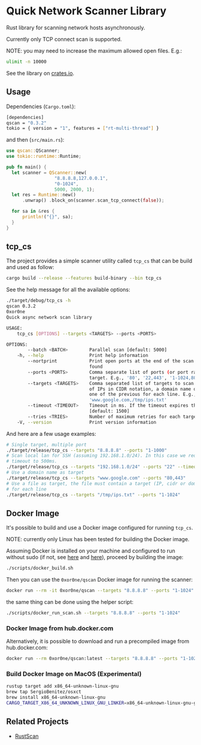 # Quick Network Scanner Library

Rust library for scanning network hosts asynchronously.

Currently only TCP connect scan is supported.

NOTE: you may need to increase the maximum allowed open files. E.g.:

```bash
ulimit -n 10000
```

See the library on [crates.io](https://crates.io/crates/qscan).

## Usage

Dependencies (`Cargo.toml`):

```bash
[dependencies]
qscan = "0.3.2"
tokio = { version = "1", features = ["rt-multi-thread"] }
```

and then (`src/main.rs`):

```rust
use qscan::QScanner;
use tokio::runtime::Runtime;

pub fn main() {
  let scanner = QScanner::new(
                  "8.8.8.8,127.0.0.1",
                  "0-1024",
                  5000, 2000, 1);
  let res = Runtime::new()
      .unwrap() .block_on(scanner.scan_tcp_connect(false));

  for sa in &res {
      println!("{}", sa);
  }
}
```

## tcp_cs

The project provides a simple scanner utility called `tcp_cs` that can be build
and used as follow:

```bash
cargo build --release --features build-binary --bin tcp_cs
```

See the help message for all the available options:

```bash
./target/debug/tcp_cs -h
qscan 0.3.2
0xor0ne
Quick async network scan library

USAGE:
    tcp_cs [OPTIONS] --targets <TARGETS> --ports <PORTS>

OPTIONS:
        --batch <BATCH>        Parallel scan [default: 5000]
    -h, --help                 Print help information
        --nortprint            Print open ports at the end of the scan and not as soon as they are
                               found
        --ports <PORTS>        Comma separate list of ports (or port ranges) to scan for each
                               target. E.g., '80', '22,443', '1-1024,8080'
        --targets <TARGETS>    Comma separated list of targets to scan. A target can be an IP, a set
                               of IPs in CIDR notation, a domain name or a path to a file containing
                               one of the previous for each line. E.g., '8.8.8.8', '192.168.1.0/24',
                               'www.google.com,/tmp/ips.txt'
        --timeout <TIMEOUT>    Timeout in ms. If the timeout expires the port is considered close
                               [default: 1500]
        --tries <TRIES>        Number of maximum retries for each target:port pair [default: 1]
    -V, --version              Print version information
```

And here are a few usage examples:

```bash
# Single target, multiple port
./target/release/tcp_cs --targets "8.8.8.8" --ports "1-1000"
# Scan local lan for SSH (assuming 192.168.1.0/24). In this case we reduce the
# timeout to 500ms.
./target/release/tcp_cs --targets "192.168.1.0/24" --ports "22" --timeout 500
# Use a domain name as target
./target/release/tcp_cs --targets "www.google.com" --ports "80,443"
# Use a file as target, the file must contain a target (IP, cidr or domain name)
# for each line
./target/release/tcp_cs --targets "/tmp/ips.txt" --ports "1-1024"
```

## Docker Image

It's possible to build and use a Docker image configured for running `tcp_cs`.

NOTE: currently only Linux has been tested for building the Docker image.

Assuming Docker is installed on your machine and configured to run without sudo
(if not, see [here][1] and [here][2]), proceed by building the image:

```bash
./scripts/docker_build.sh
```

Then you can use the `0xor0ne/qscan` Docker image for running the scanner:

```bash
docker run --rm -it 0xor0ne/qscan --targets "8.8.8.8" --ports "1-1024"
```

the same thing can be done using the helper script:

```bash
./scripts/docker_run_scan.sh --targets "8.8.8.8" --ports "1-1024"
```

### Docker Image from hub.docker.com

Alternatively, it is possible to download and run a precompiled image from
hub.docker.com:

```bash
docker run --rm 0xor0ne/qscan:latest --targets "8.8.8.8" --ports "1-1024"
```

### Build Docker Image on MacOS (Experimental)

```bash
rustup target add x86_64-unknown-linux-gnu
brew tap SergioBenitez/osxct
brew install x86_64-unknown-linux-gnu
CARGO_TARGET_X86_64_UNKNOWN_LINUX_GNU_LINKER=x86_64-unknown-linux-gnu-gcc ./scripts/docker_build.sh
```

## Related Projects

* [RustScan](https://github.com/RustScan/RustScan)

[1]: https://docs.docker.com/engine/install/
[2]: https://docs.docker.com/engine/install/linux-postinstall/
